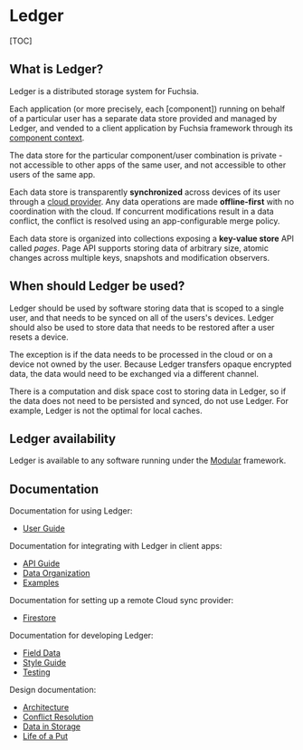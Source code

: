 # Ledger

[TOC]

## What is Ledger?

Ledger is a distributed storage system for Fuchsia.

Each application (or more precisely, each [component]) running on behalf of a
particular user has a separate data store provided and managed by Ledger, and
vended to a client application by Fuchsia framework through its [component
context].

The data store for the particular component/user combination is private - not
accessible to other apps of the same user, and not accessible to other users of
the same app.

Each data store is transparently **synchronized** across devices of its user
through a [cloud provider]. Any data operations are made **offline-first** with
no coordination with the cloud. If concurrent modifications result in a data
conflict, the conflict is resolved using an app-configurable merge policy.

Each data store is organized into collections exposing a **key-value store** API
called *pages*. Page API supports storing data of arbitrary size, atomic changes
across multiple keys, snapshots and modification observers.

## When should Ledger be used?

Ledger should be used by software storing data that is scoped to a single user,
and that needs to be synced on all of the users's devices.
Ledger should also be used to store data that needs to be restored after a user
resets a device.

The exception is if the data needs to be processed in the cloud or on a device
not owned by the user. Because Ledger transfers opaque encrypted data, the data
would need to be exchanged via a different channel.

There is a computation and disk space cost to storing data in Ledger, so if the
data does not need to be persisted and synced, do not use Ledger. For example,
Ledger is not the optimal for local caches.

## Ledger availability

Ledger is available to any software running under the [Modular] framework.

## Documentation

Documentation for using Ledger:

 - [User Guide](user_guide.md)

Documentation for integrating with Ledger in client apps:

 - [API Guide](api_guide.md)
 - [Data Organization](data_organization.md)
 - [Examples](examples.md)

Documentation for setting up a remote Cloud sync provider:

 - [Firestore]

Documentation for developing Ledger:

 - [Field Data](field_data.md)
 - [Style Guide](style_guide.md)
 - [Testing](testing.md)

Design documentation:

 - [Architecture](architecture.md)
 - [Conflict Resolution](conflict_resolution.md)
 - [Data in Storage](data_in_storage.md)
 - [Life of a Put](life_of_a_put.md)

[cloud provider]: /peridot/public/fidl/fuchsia.ledger.cloud/cloud_provider.fidl
[component context]: /peridot/public/fidl/fuchsia.modular/component/component_context.fidl
[Firestore]: /src/ledger/cloud_provider_firestore/README.md
[Modular]: /peridot/docs/modular/overview.md